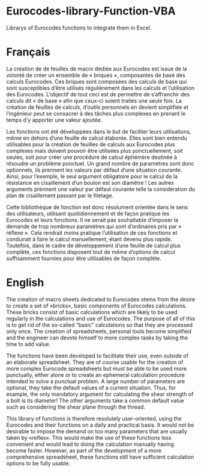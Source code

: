 # Eurocodes-library-Function-VBA
Librarys of Eurocodes functions to integrate them in Excel.

# Français
La création de de feuilles de macro dédiée aux Eurocodes est issue de la volonté de créer un ensemble de « briques », composantes de base des calculs Eurocodes. Ces briques sont composées des calculs de base qui sont susceptibles d’être utilisés régulièrement dans les calculs et l’utilisation des Eurocodes.
L’objectif de tout ceci est de permettre de s’affranchir des calculs dit « de base » afin que ceux-ci soient traités une seule fois. La création de feuilles de calculs, d’outils personnels en devient simplifiée et l’ingénieur peut se consacrer à des tâches plus complexes en prenant le temps d’y apporter une valeur ajoutée.

Les fonctions ont été développées dans le but de faciliter leurs utilisations, même en dehors d’une feuille de calcul élaborée. Elles sont bien entendu utilisables pour la création de feuilles de calculs aux Eurocodes plus complexes mais doivent pouvoir être utilisées plus ponctuellement, soit seules, soit pour créer une procédure de calcul éphémère destinée à résoudre un problème ponctuel. Un grand nombre de paramètres sont donc optionnels, ils prennent les valeurs par défaut d’une situation courante. Ainsi, pour l’exemple, le seul argument obligatoire pour le calcul de la résistance en cisaillement d’un boulon est son diamètre ! Les autres arguments prennent une valeur par défaut courante telle la considération du plan de cisaillement passant par le filetage.

Cette bibliothèque de fonction est donc résolument orientée dans le sens des utilisateurs, utilisant quotidiennement et de façon pratique les Eurocodes et leurs fonctions. Il ne serait pas souhaitable d’imposer la demande de trop nombreux paramètres qui sont d’ordinaires pris par « réflexe ». Cela rendrait moins pratique l’utilisation de ces fonctions et conduirait à faire le calcul manuellement, étant devenu plus rapide. Toutefois, dans le cadre de développement d’une feuille de calcul plus complète, ces fonctions disposent tout de même d’options de calcul suffisamment fournies pour être utilisables de façon complète.

# English
The creation of macro sheets dedicated to Eurocodes stems from the desire to create a set of «bricks», basic components of Eurocodes calculations. These bricks consist of basic calculations which are likely to be used regularly in the calculations and use of Eurocodes.
The purpose of all of this is to get rid of the so-called “basic” calculations so that they are processed only once. The creation of spreadsheets, personal tools become simplified and the engineer can devote himself to more complex tasks by taking the time to add value.

The functions have been developed to facilitate their use, even outside of an elaborate spreadsheet. They are of course usable for the creation of more complex Eurocode spreadsheets but must be able to be used more punctually, either alone or to create an ephemeral calculation procedure intended to solve a punctual problem. A large number of parameters are optional, they take the default values of a current situation. Thus, for example, the only mandatory argument for calculating the shear strength of a bolt is its diameter! The other arguments take a common default value such as considering the shear plane through the thread.

This library of functions is therefore resolutely user-oriented, using the Eurocodes and their functions on a daily and practical basis. It would not be desirable to impose the demand on too many parameters that are usually taken by «reflex». This would make the use of these functions less convenient and would lead to doing the calculation manually having become faster. However, as part of the development of a more comprehensive spreadsheet, these functions still have sufficient calculation options to be fully usable.
